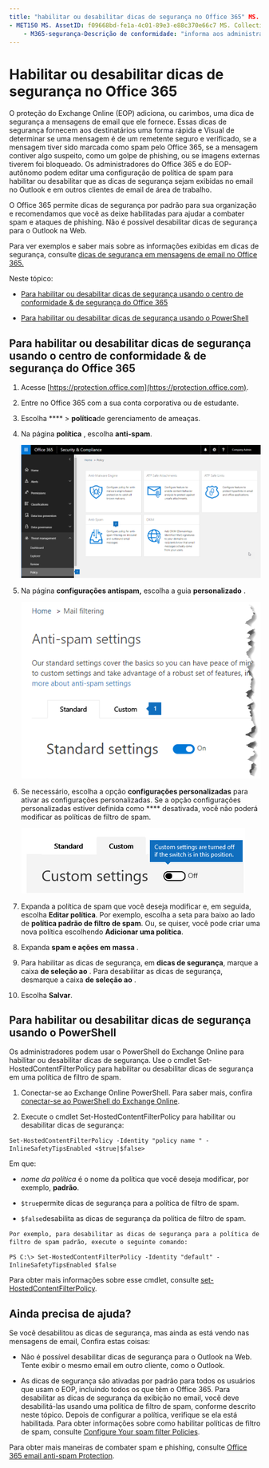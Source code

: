 ```yaml
---
title: "habilitar ou desabilitar dicas de segurança no Office 365" MS. Author: Krowley Author: kccross Manager: laurawi MS. Date: 12/05/2018 MS. Audience: admin MS. Topic: artigo MS. Service: o365-Administration localization_priority: normal Search. appverid: 
- MET150 MS. AssetID: f09668bd-fe1a-4c01-89e3-e88c370e66c7 MS. Collection:
    - M365-segurança-Descrição de conformidade: "informa aos administradores do Office 365 e do EOP como habilitar e desabilitar dicas de segurança em mensagens de email."
---
```


# <a name="enable-or-disable-safety-tips-in-office-365"></a>Habilitar ou desabilitar dicas de segurança no Office 365

O proteção do Exchange Online (EOP) adiciona, ou carimbos, uma dica de segurança a mensagens de email que ele fornece. Essas dicas de segurança fornecem aos destinatários uma forma rápida e Visual de determinar se uma mensagem é de um remetente seguro e verificado, se a mensagem tiver sido marcada como spam pelo Office 365, se a mensagem contiver algo suspeito, como um golpe de phishing, ou se imagens externas tiverem foi bloqueado. Os administradores do Office 365 e do EOP-autônomo podem editar uma configuração de política de spam para habilitar ou desabilitar que as dicas de segurança sejam exibidas no email no Outlook e em outros clientes de email de área de trabalho. 
  
O Office 365 permite dicas de segurança por padrão para sua organização e recomendamos que você as deixe habilitadas para ajudar a combater spam e ataques de phishing. Não é possível desabilitar dicas de segurança para o Outlook na Web.
  
Para ver exemplos e saber mais sobre as informações exibidas em dicas de segurança, consulte [dicas de segurança em mensagens de email no Office 365.](safety-tips-in-office-365.md)
  
Neste tópico:
  
- [Para habilitar ou desabilitar dicas de segurança usando o centro de conformidade &amp; de segurança do Office 365](enable-or-disable-safety-tips.md#SandCCsafetytip)
    
- [Para habilitar ou desabilitar dicas de segurança usando o PowerShell](enable-or-disable-safety-tips.md#pshellsafetytip)
    
## <a name="to-enable-or-disable-safety-tips-by-using-the-office-365-security-amp-compliance-center"></a>Para habilitar ou desabilitar dicas de segurança usando o centro de conformidade &amp; de segurança do Office 365
<a name="SandCCsafetytip"> </a>

1. Acesse [https://protection.office.com](https://protection.office.com).
    
2. Entre no Office 365 com a sua conta corporativa ou de estudante.
    
3. Escolha **** \> **política**de gerenciamento de ameaças. 
    
4. Na página **política** , escolha **anti-spam**.
    
    ![Esta captura de tela mostra como acessar a página configurações antispam no centro de conformidade de &amp; segurança.](media/b8eb2ee3-2eb1-4ea2-b138-f6d7fb2e23de.png)
  
5. Na página **configurações antispam,** escolha a guia **personalizado** . 
    
    ![Esta captura de tela mostra a localização da guia personalizada na página configurações antispam no centro de conformidade de &amp; segurança.](media/1d688d23-e6f3-4de5-84a7-e8ce31786193.png)
  
6. Se necessário, escolha a opção **configurações personalizadas** para ativar as configurações personalizadas. Se a opção configurações personalizadas estiver definida como **** desativada, você não poderá modificar as políticas de filtro de spam.
    
    ![Esta captura de tela mostra as configurações de política de filtro antispam personalizadas desativadas.](media/94f900ad-b556-4a31-a3ac-acfcd72e71b8.png)
  
7. Expanda a política de spam que você deseja modificar e, em seguida, escolha **Editar política**. Por exemplo, escolha a seta para baixo ao lado de **política padrão de filtro de spam**. Ou, se quiser, você pode criar uma nova política escolhendo **Adicionar uma política**.
    
8. Expanda **spam e ações em massa** . 
    
9. Para habilitar as dicas de segurança, em **dicas de segurança**, marque a caixa **de seleção ao** . Para desabilitar as dicas de segurança, desmarque a caixa **de seleção ao** . 
    
10. Escolha **Salvar**.
    
## <a name="to-enable-or-disable-safety-tips-by-using-powershell"></a>Para habilitar ou desabilitar dicas de segurança usando o PowerShell
<a name="pshellsafetytip"> </a>

Os administradores podem usar o PowerShell do Exchange Online para habilitar ou desabilitar dicas de segurança. Use o cmdlet Set-HostedContentFilterPolicy para habilitar ou desabilitar dicas de segurança em uma política de filtro de spam.
  
1. Conectar-se ao Exchange Online PowerShell. Para saber mais, confira [conectar-se ao PowerShell do Exchange Online](http://go.microsoft.com/fwlink/p/?LinkId=396554).
    
2. Execute o cmdlet Set-HostedContentFilterPolicy para habilitar ou desabilitar dicas de segurança:
    
  ```
  Set-HostedContentFilterPolicy -Identity "policy name " -InlineSafetyTipsEnabled <$true|$false>
  ```

Em que:
    
  -  *nome da política* é o nome da política que você deseja modificar, por exemplo, **padrão**.
    
  -  `$true`permite dicas de segurança para a política de filtro de spam. 
    
  -  `$false`desabilita as dicas de segurança da política de filtro de spam. 
    
    Por exemplo, para desabilitar as dicas de segurança para a política de filtro de spam padrão, execute o seguinte comando:
    
  ```
  PS C:\> Set-HostedContentFilterPolicy -Identity "default" -InlineSafetyTipsEnabled $false
  ```

Para obter mais informações sobre esse cmdlet, consulte [set-HostedContentFilterPolicy](https://technet.microsoft.com/library/jj200781.aspx).
    
## <a name="still-need-help"></a>Ainda precisa de ajuda?
<a name="pshellsafetytip"> </a>

Se você desabilitou as dicas de segurança, mas ainda as está vendo nas mensagens de email, Confira estas coisas:
  
- Não é possível desabilitar dicas de segurança para o Outlook na Web. Tente exibir o mesmo email em outro cliente, como o Outlook.
    
- As dicas de segurança são ativadas por padrão para todos os usuários que usam o EOP, incluindo todos os que têm o Office 365. Para desabilitar as dicas de segurança da exibição no email, você deve desabilitá-las usando uma política de filtro de spam, conforme descrito neste tópico. Depois de configurar a política, verifique se ela está habilitada. Para obter informações sobre como habilitar políticas de filtro de spam, consulte [Configure Your spam filter Policies](https://technet.microsoft.com/library/jj200684.aspx).
    
Para obter mais maneiras de combater spam e phishing, consulte [Office 365 email anti-spam Protection](anti-spam-protection.md).
  

